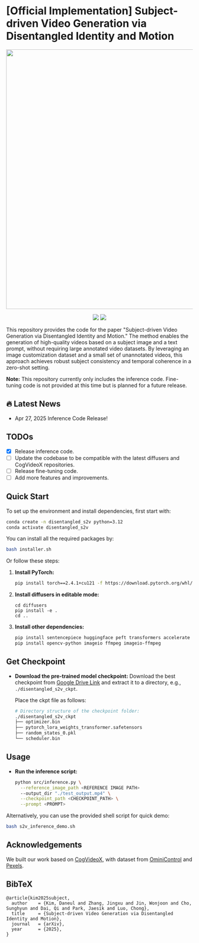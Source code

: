 # [Official Implementation] Subject-driven Video Generation via Disentangled Identity and Motion

<p align="center">
  <img src="./assets/s2v_teaser.gif" width="700"/>
</p>

<p align="center">
  <a href="#"><img src="https://img.shields.io/badge/ArXiv_To_Be_Released-Disentangled_S2V-red"></a>
  <a href="https://carpedkm.github.io/projects/disentangled_sub/"><img src="https://img.shields.io/badge/Project%20Page-Disentangled_S2V-blue"></a> 
</p>


This repository provides the code for the paper "Subject-driven Video Generation via Disentangled Identity and Motion." The method enables the generation of high-quality videos based on a subject image and a text prompt, without requiring large annotated video datasets. By leveraging an image customization dataset and a small set of unannotated videos, this approach achieves robust subject consistency and temporal coherence in a zero-shot setting.

**Note:** This repository currently only includes the inference code. 
Fine-tuning code is not provided at this time but is planned for a future release.

## 🔥 Latest News
- Apr 27, 2025 Inference Code Release!

## TODOs

- [x] Release inference code.
- [ ] Update the codebase to be compatible with the latest diffusers and CogVideoX repositories.
- [ ] Release fine-tuning code.
- [ ] Add more features and improvements.

## Quick Start

To set up the environment and install dependencies, 
first start with:

   ```bash
   conda create -n disentangled_s2v python=3.12
   conda activate disentangled_s2v
   ```

You can install all the required packages by:
   ```bash
   bash installer.sh
   ```

Or follow these steps:

1. **Install PyTorch:**
   ```bash
   pip install torch==2.4.1+cu121 -f https://download.pytorch.org/whl/torch_stable.html
   ```

2. **Install diffusers in editable mode:**
   ```
   cd diffusers
   pip install -e .
   cd ..
   ```

3. **Install other dependencies:**
   ```bash
   pip install sentencepiece huggingface peft transformers accelerate
   pip install opencv-python imageio ffmpeg imageio-ffmpeg
   ```

## Get Checkpoint 
- **Download the pre-trained model checkpoint:**
   Download the best checkpoint from [Google Drive Link](https://drive.google.com/file/d/190lmjS_tPmutSruDmgGthyg_N5wRF3Nl/view?usp=sharing) and extract it to a directory, e.g., `./disentangled_s2v_ckpt`.
   
   Place the ckpt file as follows:
   ```bash
   # Directory structure of the checkpoint folder:
   ./disentangled_s2v_ckpt
   ├── optimizer.bin
   ├── pytorch_lora_weights_transformer.safetensors
   ├── random_states_0.pkl
   └── scheduler.bin
   ```

## Usage
- **Run the inference script:**
   ```bash
   python src/inference.py \
     --reference_image_path <REFERENCE IMAGE PATH>
     --output_dir "./test_output.mp4" \
     --checkpoint_path <CHECKPOINT_PATH> \
     --prompt <PROMPT>
   ```

Alternatively, you can use the provided shell script for quick demo:
```bash
bash s2v_inference_demo.sh
```

## Acknowledgements
We built our work based on [CogVideoX](https://github.com/THUDM/CogVideo), with dataset from [OminiControl](https://github.com/Yuanshi9815/OminiControl) and [Pexels](https://huggingface.co/datasets/jovianzm/Pexels-400k).



## BibTeX
<pre><code>@article{kim2025subject,
  author    = {Kim, Daneul and Zhang, Jingxu and Jin, Wonjoon and Cho, Sunghyun and Dai, Qi and Park, Jaesik and Luo, Chong},
  title     = {Subject-driven Video Generation via Disentangled Identity and Motion},
  journal   = {arXiv},
  year      = {2025},
}
</code></pre>
